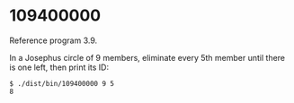 # 109400000

Reference program 3.9.

In a Josephus circle of 9 members, eliminate every 5th member until there is one left, then print its ID:

```console
$ ./dist/bin/109400000 9 5
8
```
